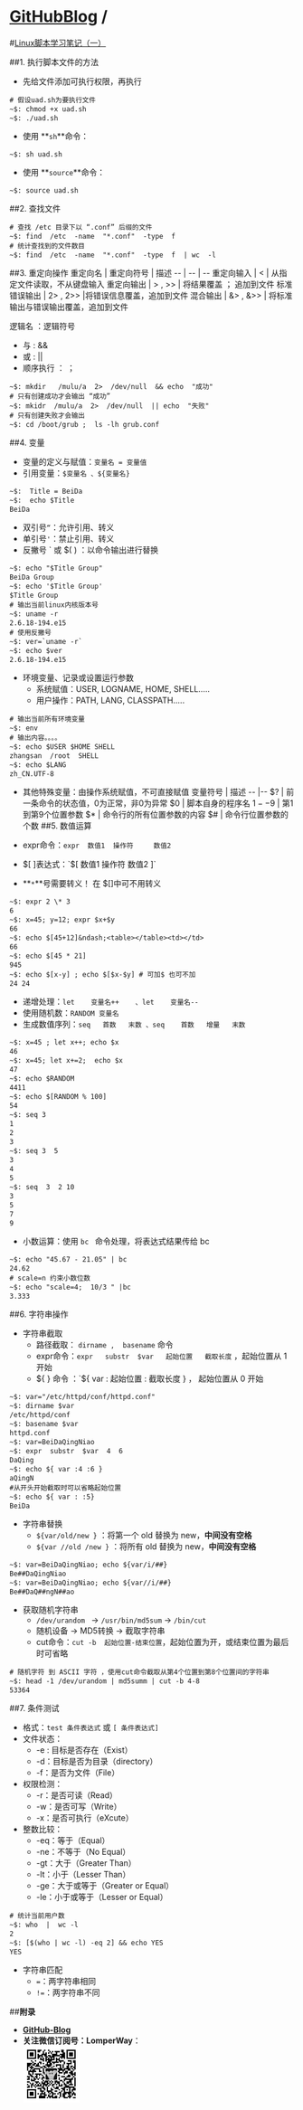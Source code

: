 [**GitHubBlog**](https://github.com/bbxytl/bbxytl.github.com/tree/master/blog#home--githubblog) /
=====
#[Linux脚本学习笔记（一）](https://github.com/bbxytl/bbxytl.github.com/blob/master/blog/pages/150007_Linux脚本学习笔记（一）.md#githubblog-)

##1. 执行脚本文件的方法
- 先给文件添加可执行权限，再执行
```shell
# 假设uad.sh为要执行文件
~$: chmod +x uad.sh  
~$: ./uad.sh
```
- 使用 **`sh`**命令：
```shell
~$: sh uad.sh
```
- 使用 **`source`**命令：
```shell
~$: source uad.sh
```
##2. 查找文件
```shell
# 查找 /etc 目录下以 “.conf” 后缀的文件
~$: find  /etc  -name  "*.conf"  -type  f  
# 统计查找到的文件数目
~$: find  /etc  -name  "*.conf"  -type  f  | wc  -l
```
##3. 重定向操作
重定向名  |  重定向符号  | 描述
--  | -- | --
重定向输入 | <           | 从指定文件读取，不从键盘输入
重定向输出 | > , >>    | 将结果覆盖 ； 追加到文件
标准错误输出 | 2> , 2>> |将错误信息覆盖，追加到文件
混合输出 | &> , &>> | 将标准输出与错误输出覆盖，追加到文件

逻辑名 ：逻辑符号   

- 与 : &&
- 或 : ||
- 顺序执行 ： ；
```shell
~$: mkdir   /mulu/a  2>  /dev/null  && echo  "成功"
# 只有创建成功才会输出 “成功”
~$: mkidr  /mulu/a  2>  /dev/null  || echo  "失败"
# 只有创建失败才会输出
~$: cd /boot/grub ;  ls -lh grub.conf
```
##4. 变量
- 变量的定义与赋值：`变量名 = 变量值`
- 引用变量：`$变量名 、${变量名}`
```shell
~$:  Title = BeiDa
~$:  echo $Title
BeiDa
```
- 双引号`“`：允许引用、转义
- 单引号`'`：禁止引用、转义
- 反撇号 ` 或 $( ) ：以命令输出进行替换
```shell
~$: echo "$Title Group"
BeiDa Group
~$: echo '$Title Group'
$Title Group
# 输出当前linux内核版本号
~$: uname -r
2.6.18-194.e15
# 使用反撇号
~$: ver=`uname -r`
~$: echo $ver
2.6.18-194.e15
```
- 环境变量、记录或设置运行参数
    - 系统赋值：USER, LOGNAME, HOME, SHELL.....
    - 用户操作：PATH, LANG, CLASSPATH.....
```shell
# 输出当前所有环境变量
~$: env
# 输出内容。。。。
~$: echo $USER $HOME SHELL
zhangsan  /root  SHELL
~$: echo $LANG
zh_CN.UTF-8
```
- 其他特殊变量：由操作系统赋值，不可直接赋值
变量符号 | 描述
-- |--
$?      | 前一条命令的状态值，0为正常，非0为异常
$0      | 脚本自身的程序名
$1--$9 | 第1到第9个位置参数
$*      | 命令行的所有位置参数的内容
$#      | 命令行位置参数的个数
##5. 数值运算

- expr命令：`expr  数值1  操作符     数值2`
- $[ ]表达式：`$[  数值1  操作符     数值2 ]`  
- **`*`**号需要转义！ 在 $[]中可不用转义 
```shell
~$: expr 2 \* 3
6
~$: x=45; y=12; expr $x+$y
66
~$: echo $[45+12]&ndash;<table></table><td></td>
66
~$: echo $[45 * 21]
945
~$: echo $[x-y] ; echo $[$x-$y] # 可加$ 也可不加
24 24
```
- 递增处理：`let    变量名++    、let    变量名--`
- 使用随机数：`RANDOM 变量名`
- 生成数值序列：`seq   首数   末数 、seq    首数   增量   末数`
```shell
~$: x=45 ; let x++; echo $x
46
~$: x=45; let x+=2;  echo $x
47
~$: echo $RANDOM
4411
~$: echo $[RANDOM % 100]
54
~$: seq 3
1
2
3
~$: seq 3  5
3
4
5
~$: seq  3  2 10
3
5
7
9
```
- 小数运算：使用 `bc ` 命令处理，将表达式结果传给 bc
```shell
~$: echo "45.67 - 21.05" | bc
24.62
# scale=n 约束小数位数
~$: echo "scale=4;  10/3 " |bc
3.333
```
##6. 字符串操作

- 字符串截取
     - 路径截取： `dirname ,  basename` 命令
     - expr命令：`expr   substr  $var   起始位置   截取长度`  ，起始位置从 1 开始
     - ${ } 命令 ：`${ var : 起始位置 : 截取长度 }  ， 起始位置从 0 开始
```shell
~$: var="/etc/httpd/conf/httpd.conf"
~$: dirname $var
/etc/httpd/conf
~$: basename $var
httpd.conf
~$: var=BeiDaQingNiao
~$: expr  substr  $var  4  6
DaQing
~$: echo ${ var :4 :6 }
aQingN
#从开头开始截取时可以省略起始位置
~$: echo ${ var : :5}
BeiDa
```
- 字符串替换
    - `${var/old/new }`  ：将第一个 old 替换为 new，**中间没有空格**
    - `${var //old /new }` ：将所有 old 替换为 new，**中间没有空格**
```shell
~$: var=BeiDaQingNiao; echo ${var/i/##}
Be##DaQingNiao
~$: var=BeiDaQingNiao; echo ${var//i/##}
Be##DaQ##ngN##ao
```
- 获取随机字符串
    - `/dev/urandom ` &rarr; `/usr/bin/md5sum` &rarr; `/bin/cut`
    - 随机设备 &rarr; MD5转换 &rarr; 截取字符串
    - cut命令：`cut -b  起始位置-结束位置`，起始位置为开，或结束位置为最后时可省略
```shell
# 随机字符 到 ASCII 字符 ，使用cut命令截取从第4个位置到第8个位置间的字符串
~$: head -1 /dev/urandom | md5summ | cut -b 4-8
53364
```
##7. 条件测试
- 格式：`test 条件表达式`  或  `[ 条件表达式]`
- 文件状态：
    - -e : 目标是否存在（Exist）
    - -d：目标是否为目录（directory）
    - -f：是否为文件（File）
- 权限检测：
    - -r：是否可读（Read）
    - -w：是否可写（Write）
    - -x：是否可执行（eXcute）
- 整数比较：
    - -eq：等于（Equal）
    - -ne：不等于（No Equal）
    - -gt：大于（Greater Than）
    - -lt：小于（Lesser Than）
    - -ge：大于或等于（Greater or Equal）
    - -le：小于或等于（Lesser or Equal）
```shell
# 统计当前用户数
~$: who  |  wc -l
2
~$: [$(who | wc -l) -eq 2] && echo YES
YES
```
- 字符串匹配
    - `=`：两字符串相同
    - `!=`：两字符串不同



##**附录**
- **[GitHub-Blog](http://bbxytl.github.io/)**
- **关注微信订阅号：LomperWay**：     
    ![关注微信订阅号](./images/qrcodes/qrcode_100.jpg)


